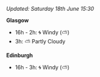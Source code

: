 *Updated: Saturday 18th June 15:30*

**Glasgow**

* 16h - 2h: :cyclone: Windy (:partly_sunny:)
* 3h: :partly_sunny: Partly Cloudy

**Edinburgh**

* 16h - 3h: :cyclone: Windy (:partly_sunny:)
